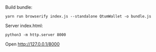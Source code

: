 
Build bundle:

```
yarn run browserify index.js --standalone QtumWallet -o bundle.js
```

Server index.html:

```
python3 -m http.server 8000
```

Open http://127.0.0.1/8000